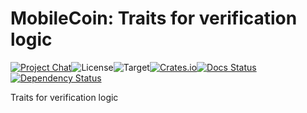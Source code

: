 # MobileCoin: Traits for verification logic

[![Project Chat][chat-image]][chat-link]<!--
-->![License][license-image]<!--
-->![Target][target-image]<!--
-->[![Crates.io][crate-image]][crate-link]<!--
-->[![Docs Status][docs-image]][docs-link]<!--
-->[![Dependency Status][deps-image]][deps-link]

Traits for verification logic

[chat-image]: https://img.shields.io/discord/844353360348971068?style=flat-square
[chat-link]: https://mobilecoin.chat
[license-image]: https://img.shields.io/crates/l/mc-verification-traits?style=flat-square
[target-image]: https://img.shields.io/badge/target-any-brightgreen?style=flat-square
[crate-image]: https://img.shields.io/crates/v/mc-verification-traits.svg?style=flat-square
[crate-link]: https://crates.io/crates/mc-verification-traits
[docs-image]: https://img.shields.io/docsrs/mc-verification-traits?style=flat-square
[docs-link]: https://docs.rs/crate/mc-verification-traits
[deps-image]: https://deps.rs/crate/mc-verification-traits/0.1.0/status.svg?style=flat-square
[deps-link]: https://deps.rs/crate/mc-verification-traits/0.1.0

